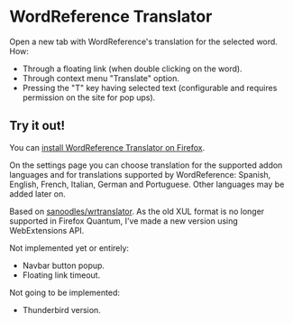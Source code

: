 WordReference Translator
========================

Open a new tab with WordReference&#39;s translation for the selected word. How:
* Through a floating link (when double clicking on the word).
* Through context menu "Translate" option.
* Pressing the "T" key having selected text (configurable and requires permission on the site for pop ups).

Try it out!
-----------

You can [install WordReference Translator on Firefox](https://addons.mozilla.org/es/firefox/addon/word-reference-translator/).

On the settings page you can choose translation for the supported addon languages and for translations supported by WordReference: Spanish, English, French, Italian, German and Portuguese. Other languages may be added later on.

Based on [sanoodles/wrtranslator](https://github.com/sanoodles/wrtranslator). As the old XUL format is no longer supported in Firefox Quantum, I've made a new version using WebExtensions API.

Not implemented yet or entirely:
- Navbar button popup.
- Floating link timeout.

Not going to be implemented:
- Thunderbird version.
